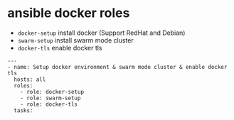 # ansible docker roles



* `docker-setup` install docker (Support RedHat and Debian)
* `swarm-setup` install swarm mode cluster
* `docker-tls` enable docker tls

```
---
- name: Setup docker environment & swarm mode cluster & enable docker tls
  hosts: all
  roles:
    - role: docker-setup
    - role: swarm-setup
    - role: docker-tls
  tasks:

```